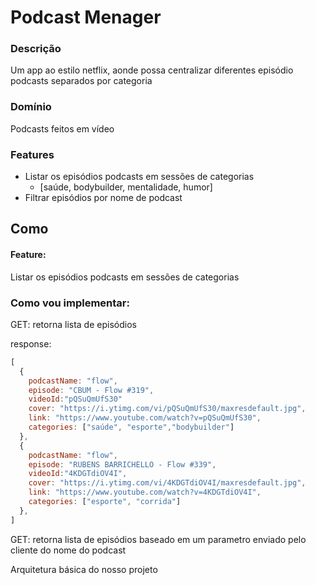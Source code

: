 # Podcast Menager

### Descrição

Um app ao estilo netflix, aonde possa centralizar diferentes episódio podcasts
separados por categoria

### Domínio

Podcasts feitos em vídeo

### Features

- Listar os episódios podcasts em sessões de categorias
  - [saúde, bodybuilder, mentalidade, humor]
- Filtrar episódios por nome de podcast

## Como

#### Feature:

Listar os episódios podcasts em sessões de categorias

### Como vou implementar:

GET: retorna lista de episódios

response:

```js
[
  {
    podcastName: "flow",
    episode: "CBUM - Flow #319",
    videoId:"pQSuQmUfS30"
    cover: "https://i.ytimg.com/vi/pQSuQmUfS30/maxresdefault.jpg",
    link: "https://www.youtube.com/watch?v=pQSuQmUfS30",
    categories: ["saúde", "esporte","bodybuilder"]
  },
  {
    podcastName: "flow",
    episode: "RUBENS BARRICHELLO - Flow #339",
    videoId:"4KDGTdiOV4I",
    cover: "https://i.ytimg.com/vi/4KDGTdiOV4I/maxresdefault.jpg",
    link: "https://www.youtube.com/watch?v=4KDGTdiOV4I",
    categories: ["esporte", "corrida"]
  },
]
```

GET: retorna lista de episódios baseado em um parametro enviado pelo cliente do nome do podcast


Arquitetura básica do nosso projeto